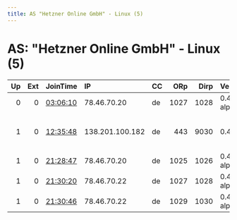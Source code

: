 ```yaml
---
title: AS "Hetzner Online GmbH" - Linux (5)
---
```


# AS: "Hetzner Online GmbH" - Linux (5)

|   Up |   Ext | JoinTime                                                                                            | IP              | CC   |   ORp |   Dirp | Version       | Contact                   | Nickname      |   eFamMembers |
|-----:|------:|:----------------------------------------------------------------------------------------------------|:----------------|:-----|------:|-------:|:--------------|:--------------------------|:--------------|--------------:|
|    0 |     0 | [03:06:10](https://metrics.torproject.org/rs.html#details/503A88CD676D4FA11636BBC4D489F8E93634646B) | 78.46.70.20     | de   |  1027 |   1028 | 0.4.5.2-alpha | None                      | Altrosky2     |             1 |
|    1 |     0 | [12:35:48](https://metrics.torproject.org/rs.html#details/C277B9803346BF8D66C904AD1400BF5A6BC39D7E) | 138.201.100.182 | de   |   443 |   9030 | 0.4.4.6       | torbox at errorbox dot is | TorBoxProject |             1 |
|    1 |     0 | [21:28:47](https://metrics.torproject.org/rs.html#details/DAE66C890844DF55E2CF0D000485093446DD63BB) | 78.46.70.20     | de   |  1025 |   1026 | 0.4.5.2-alpha | None                      | Altrosky1     |             1 |
|    1 |     0 | [21:30:20](https://metrics.torproject.org/rs.html#details/7DDE9CD6D64DA02DF397F9D32AB730ACD3510BA7) | 78.46.70.22     | de   |  1027 |   1028 | 0.4.5.2-alpha | None                      | Altrosky2     |             1 |
|    1 |     0 | [21:30:46](https://metrics.torproject.org/rs.html#details/A12210E7F6E4B4E1BBDAB18B70D329123A5A3D79) | 78.46.70.22     | de   |  1029 |   1030 | 0.4.5.2-alpha | None                      | Altrosky3     |             1 |
